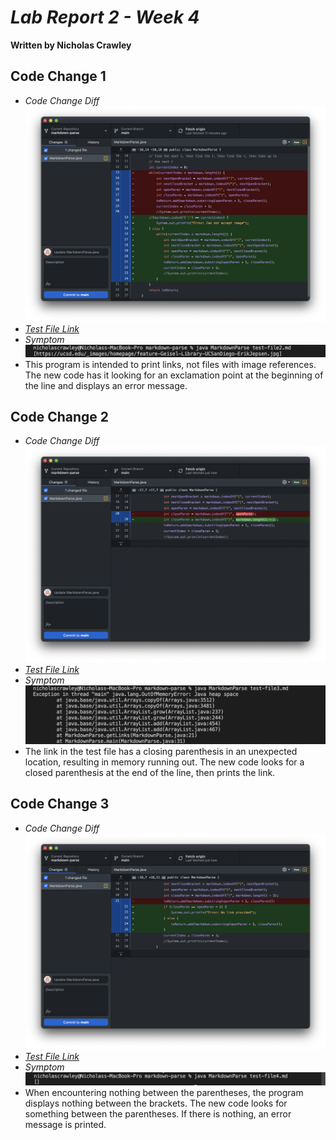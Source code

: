 # *Lab Report 2 - Week 4*
**Written by Nicholas Crawley**

## Code Change 1
* *Code Change Diff*
![Image](lab-3-part-1-1.png)
* [*Test File Link*](https://nchlscrawley.github.io/cse15l-lab-reports/test-file2.html)
* *Symptom*
![Image](lab-3-part-1-2.png)
* This program is intended to print links, not files with image references. The new code has it looking for an exclamation point at the beginning of the line and displays an error message.

## Code Change 2
* *Code Change Diff*
![Image](lab-3-part-2-1.png)
* [*Test File Link*](https://nchlscrawley.github.io/cse15l-lab-reports/test-file3.html)
* *Symptom*
![Image](lab-3-part-2-2.png)
* The link in the test file has a closing parenthesis in an unexpected location, resulting in memory running out. The new code looks for a closed parenthesis at the end of the line, then prints the link.

## Code Change 3
* *Code Change Diff*
![Image](lab-3-part-3-1.png)
* [*Test File Link*](https://nchlscrawley.github.io/cse15l-lab-reports/test-file4.html)
* *Symptom*
![Image](lab-3-part-3-2.png)
* When encountering nothing between the parentheses, the program displays nothing between the brackets. The new code looks for something between the parentheses. If there is nothing, an error message is printed.
